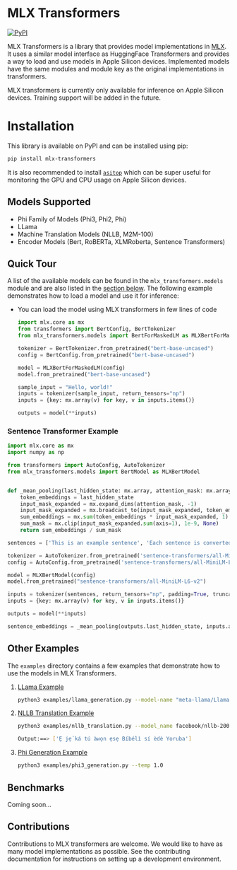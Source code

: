 # MLX Transformers

[![PyPI](https://img.shields.io/pypi/v/mlx-transformers?color=red)](https://pypi.org/project/mlx-transformers/)


MLX Transformers is a library that provides model implementations in [MLX](https://github.com/ml-explore/mlx). It uses a similar model interface as HuggingFace Transformers and provides a way to load and use models in Apple Silicon devices. Implemented models have the same modules and module key as the original implementations in transformers.

MLX transformers is currently only available for inference on Apple Silicon devices. Training support will be added in the future.

# Installation

This library is available on PyPI and can be installed using pip:

```bash
pip install mlx-transformers
```

It is also recommended to install [`asitop`](https://github.com/tlkh/asitop)
which can be super useful for monitoring the GPU and CPU usage on Apple Silicon devices.

## Models Supported

- Phi Family of Models (Phi3, Phi2, Phi)
- LLama
- Machine Translation Models (NLLB, M2M-100)
- Encoder Models (Bert, RoBERTa, XLMRoberta, Sentence Transformers)

## Quick Tour

A list of the available models can be found in the `mlx_transformers.models` module and are also listed in the [section below](#available-model-architectures). The following example demonstrates how to load a model and use it for inference:


- You can load the model using MLX transformers in few lines of code

    ```python
    import mlx.core as mx
    from transformers import BertConfig, BertTokenizer
    from mlx_transformers.models import BertForMaskedLM as MLXBertForMaskedLM

    tokenizer = BertTokenizer.from_pretrained("bert-base-uncased")
    config = BertConfig.from_pretrained("bert-base-uncased")
    
    model = MLXBertForMaskedLM(config)
    model.from_pretrained("bert-base-uncased")

    sample_input = "Hello, world!"
    inputs = tokenizer(sample_input, return_tensors="np")
    inputs = {key: mx.array(v) for key, v in inputs.items()}

    outputs = model(**inputs)
    ```

### Sentence Transformer Example

```python
import mlx.core as mx
import numpy as np

from transformers import AutoConfig, AutoTokenizer
from mlx_transformers.models import BertModel as MLXBertModel


def _mean_pooling(last_hidden_state: mx.array, attention_mask: mx.array):
    token_embeddings = last_hidden_state
    input_mask_expanded = mx.expand_dims(attention_mask, -1)
    input_mask_expanded = mx.broadcast_to(input_mask_expanded, token_embeddings.shape).astype(mx.float32)
    sum_embeddings = mx.sum(token_embeddings * input_mask_expanded, 1)
    sum_mask = mx.clip(input_mask_expanded.sum(axis=1), 1e-9, None)
    return sum_embeddings / sum_mask

sentences = ['This is an example sentence', 'Each sentence is converted']

tokenizer = AutoTokenizer.from_pretrained('sentence-transformers/all-MiniLM-L6-v2')
config = AutoConfig.from_pretrained('sentence-transformers/all-MiniLM-L6-v2')

model = MLXBertModel(config)
model.from_pretrained("sentence-transformers/all-MiniLM-L6-v2")

inputs = tokenizer(sentences, return_tensors="np", padding=True, truncation=True)
inputs = {key: mx.array(v) for key, v in inputs.items()}

outputs = model(**inputs)

sentence_embeddings = _mean_pooling(outputs.last_hidden_state, inputs.attention_mask)
```


## Other Examples

The `examples` directory contains a few examples that demonstrate how to use the models in MLX Transformers. 

1. [LLama Example](examples/llama_generation.py)
    ```bash
    python3 examples/llama_generation.py --model-name "meta-llama/Llama-2-7b-hf"  
    ```

2. [NLLB Translation Example](examples/nllb_translation.py)
    ```bash
    python3 examples/nllb_translation.py --model_name facebook/nllb-200-distilled-600M --source_language English --target_language Yoruba --text_to_translate "Let us translate text to Yoruba"

    Output:==> ['Ẹ jẹ́ ká tú àwọn ẹsẹ Bíbélì sí èdè Yoruba']
    ```

3. [Phi Generation Example](examples/phi3_generation.py)
    ```bash
    python3 examples/phi3_generation.py --temp 1.0
    ```


## Benchmarks

Coming soon...

## Contributions

Contributions to MLX transformers are welcome. We would like to have as many model implementations as possible.
See the contributing documentation for instructions on setting up a development environment.